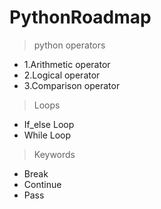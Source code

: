 # PythonRoadmap
> python operators

+ 1.Arithmetic operator
+ 2.Logical operator
+ 3.Comparison operator

> Loops

+ If_else Loop
+ While Loop

> Keywords

+ Break
+ Continue
+ Pass


